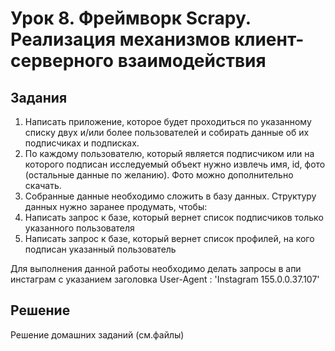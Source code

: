 # Урок 8. Фреймворк Scrapy. Реализация механизмов клиент-серверного взаимодействия

## Задания

1) Написать приложение, которое будет проходиться по указанному списку двух и/или более пользователей и собирать данные об их подписчиках и подписках.
2) По каждому пользователю, который является подписчиком или на которого подписан исследуемый объект нужно извлечь имя, id, фото (остальные данные по
желанию). Фото можно дополнительно скачать.
4) Собранные данные необходимо сложить в базу данных. Структуру данных нужно заранее продумать, чтобы:
5) Написать запрос к базе, который вернет список подписчиков только указанного пользователя
6) Написать запрос к базе, который вернет список профилей, на кого подписан указанный пользователь

Для выполнения данной работы необходимо делать запросы в апи инстаграм с указанием заголовка User-Agent : 'Instagram 155.0.0.37.107'



## Решение

Решение домашних заданий (см.файлы)
